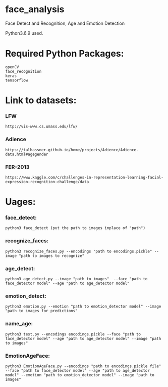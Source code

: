 # face_analysis
Face Detect and Recognition, Age and Emotion Detection

Python3.6.9 used.
# Required Python Packages:
```
openCV
face_recognition
keras
tensorflow
```

# Link to datasets:

### LFW
```
http://vis-www.cs.umass.edu/lfw/
```
### Adience
```
https://talhassner.github.io/home/projects/Adience/Adience-data.html#agegender
```
### FER-2013 
```
https://www.kaggle.com/c/challenges-in-representation-learning-facial-expression-recognition-challenge/data 
```

# Uages:
### face_detect: 
```
python3 face_detect (put the path to images inplace of "path")
```
### recognize_faces: 
```
python3 recognize_faces.py --encodings "path to encodings.pickle" --image "path to images to recognize"
```
### age_detect: 
```
python3 age_detect.py --image "path to images"  --face "path to face_detector model" --age "path to age_detector model"
```
### emotion_detect:
```
python3 emotion.py --emotion "path to emotion_detector model" --image "path to images for predictions"
```
### name_age:
```
python3 test.py --encodings encodings.pickle --face "path to face_detector model" --age "path to age_detector model" --image "path to images"
```
### EmotionAgeFace: 
```
python3 EmotionAgeFace.py --encodings "path to encodings.pickle file" --face "path to face_detector model" --age "path to age_detector model" --emotion "path to emotion_detector model" --image "path to images"
```
